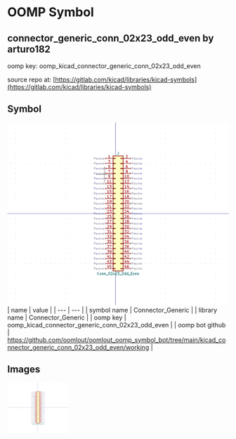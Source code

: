 # OOMP Symbol  
## connector_generic_conn_02x23_odd_even  by arturo182  
  
oomp key: oomp_kicad_connector_generic_conn_02x23_odd_even  
  
source repo at: [https://gitlab.com/kicad/libraries/kicad-symbols](https://gitlab.com/kicad/libraries/kicad-symbols)  
## Symbol  
  
[![working.png](working_600.png)](working.png)  
| name | value | 
| --- | --- | 
| symbol name | Connector_Generic | 
| library name | Connector_Generic | 
| oomp key | oomp_kicad_connector_generic_conn_02x23_odd_even | 
| oomp bot github | https://github.com/oomlout/oomlout_oomp_symbol_bot/tree/main/kicad_connector_generic_conn_02x23_odd_even/working | 
## Images  
  
[![working.png](working_140.png)](working.png)  
